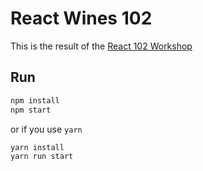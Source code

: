 # React Wines 102

This is the result of the [React 102 Workshop](https://github.com/react-bootcamp/react-102)

## Run

```sh
npm install
npm start
```

or if you use `yarn`

```sh
yarn install
yarn run start
```
